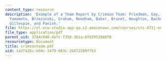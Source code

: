 ```yaml
---
content_type: resource
description: 'Example of a Team Report by Crimson Team: Friedman, Gay, Leybovich,
  Yamamoto, Brzezinski, Graham, Needham, Baker, Brunet, Houghton, Bachmann, Fanchiang,
  Gillespie, and Panish.'
file: https://ol-ocw-studio-app-qa.s3.amazonaws.com/courses/sts-471j-engineering-apollo-the-moon-project-as-a-complex-system-spring-2007/1a2f426ce94c3479603c26872289f7b3_crimsonteam.pdf
file_type: application/pdf
parent_uid: 3784c8d6-defc-f35d-361a-6fd7952846f8
resourcetype: Document
title: crimsonteam.pdf
uid: 1a2f426c-e94c-3479-603c-26872289f7b3
---
```


